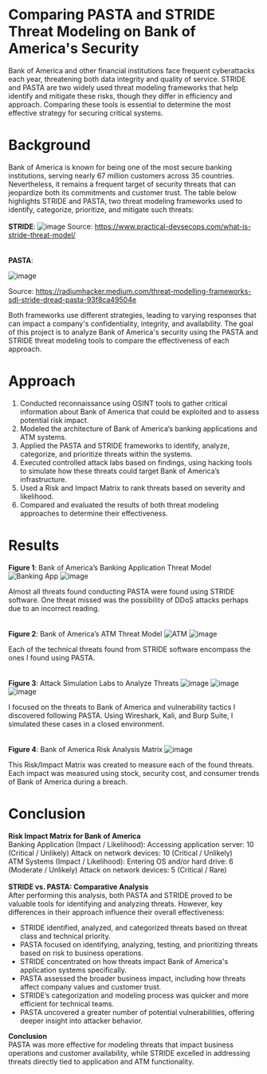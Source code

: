 # Comparing PASTA and STRIDE Threat Modeling on Bank of America's Security
Bank of America and other financial institutions face frequent cyberattacks each year, threatening both data integrity and quality of service. STRIDE and PASTA are two widely used threat modeling frameworks that help identify and mitigate these risks, though they differ in efficiency and approach. Comparing these tools is essential to determine the most effective strategy for securing critical systems.

# Background
Bank of America is known for being one of the most secure banking institutions, serving nearly 67 million customers across 35 countries. Nevertheless, it remains a frequent target of security threats that can jeopardize both its commitments and customer trust. The table below highlights STRIDE and PASTA, two threat modeling frameworks used to identify, categorize, prioritize, and mitigate such threats:
<br>
<br>
**STRIDE**:
![image](https://github.com/user-attachments/assets/d578ddf2-4196-4326-a8b4-eda0aabeb8a6)
Source: https://www.practical-devsecops.com/what-is-stride-threat-model/
<br>
<br>
<br>
**PASTA**:

![image](https://github.com/user-attachments/assets/3d0d4775-847f-46bb-b22e-dbc51f063a23)

Source: https://radiumhacker.medium.com/threat-modelling-frameworks-sdl-stride-dread-pasta-93f8ca49504e

Both frameworks use different strategies, leading to varying responses that can impact a company's confidentiality, integrity, and availability. The goal of this project is to analyze Bank of America's security using the PASTA and STRIDE threat modeling tools to compare the effectiveness of each approach.

# Approach
1. Conducted reconnaissance using OSINT tools to gather critical information about Bank of America that could be exploited and to assess potential risk impact.
2. Modeled the architecture of Bank of America’s banking applications and ATM systems.
3. Applied the PASTA and STRIDE frameworks to identify, analyze, categorize, and prioritize threats within the systems.
4. Executed controlled attack labs based on findings, using hacking tools to simulate how these threats could target Bank of America’s infrastructure.
5. Used a Risk and Impact Matrix to rank threats based on severity and likelihood.
6. Compared and evaluated the results of both threat modeling approaches to determine their effectiveness.

# Results
**Figure 1**: Bank of America’s Banking Application Threat Model
![Banking App](https://github.com/user-attachments/assets/f08e1376-0e3e-4d1b-ba62-e1b4d3ec9c7e)
![image](https://github.com/user-attachments/assets/63a08b88-3bae-40c4-8c89-a1d2fd230a16)

Almost all threats found conducting PASTA were found using STRIDE software. One threat missed was the possibility of DDoS attacks perhaps due to an incorrect reading.
<br>
<br>
<br>
**Figure 2**: Bank of America’s ATM Threat Model
![ATM](https://github.com/user-attachments/assets/dd4be16c-6ada-40d9-86b8-f7e514e7ae2b)
![image](https://github.com/user-attachments/assets/31b2de07-7f71-442a-98ff-9e8658fc296a)

Each of the technical threats found from STRIDE software encompass the ones I found using PASTA.
<br>
<br>
<br>
**Figure 3**: Attack Simulation Labs to Analyze Threats
![image](https://github.com/user-attachments/assets/628f205f-29f1-475f-be74-aaef14514706) 
![image](https://github.com/user-attachments/assets/306dbb10-5b34-4be0-8702-40ee4437a589)
![image](https://github.com/user-attachments/assets/8c64861a-7a12-4010-9825-7ec922610751)

I focused on the threats to Bank of America and vulnerability tactics I discovered following PASTA. Using Wireshark, Kali, and Burp Suite, I simulated these cases in a closed environment.
<br>
<br>
<br>
**Figure 4**: Bank of America Risk Analysis Matrix
![image](https://github.com/user-attachments/assets/98047cd5-9324-4427-b44b-88f012fb865b)

This Risk/Impact Matrix was created to measure each of the found threats. Each impact was measured using stock, security cost, and consumer trends of Bank of America during a breach.

# Conclusion
**Risk Impact Matrix for Bank of America**
<br>
Banking Application (Impact / Likelihood):
Accessing application server: 10 (Critical / Unlikely)
Attack on network devices: 10 (Critical / Unlikely)
<br>
ATM Systems (Impact / Likelihood):
Entering OS and/or hard drive: 6 (Moderate / Unlikely)
Attack on network devices: 5 (Critical / Rare)
<br>
<br>
**STRIDE vs. PASTA: Comparative Analysis**<br>
After performing this analysis, both PASTA and STRIDE proved to be valuable tools for identifying and analyzing threats. However, key differences in their approach influence their overall effectiveness:
- STRIDE identified, analyzed, and categorized threats based on threat class and technical priority.
- PASTA focused on identifying, analyzing, testing, and prioritizing threats based on risk to business operations.
- STRIDE concentrated on how threats impact Bank of America's application systems specifically.
- PASTA assessed the broader business impact, including how threats affect company values and customer trust.
- STRIDE’s categorization and modeling process was quicker and more efficient for technical teams.
- PASTA uncovered a greater number of potential vulnerabilities, offering deeper insight into attacker behavior.

**Conclusion**<br>
PASTA was more effective for modeling threats that impact business operations and customer availability, while STRIDE excelled in addressing threats directly tied to application and ATM functionality.
